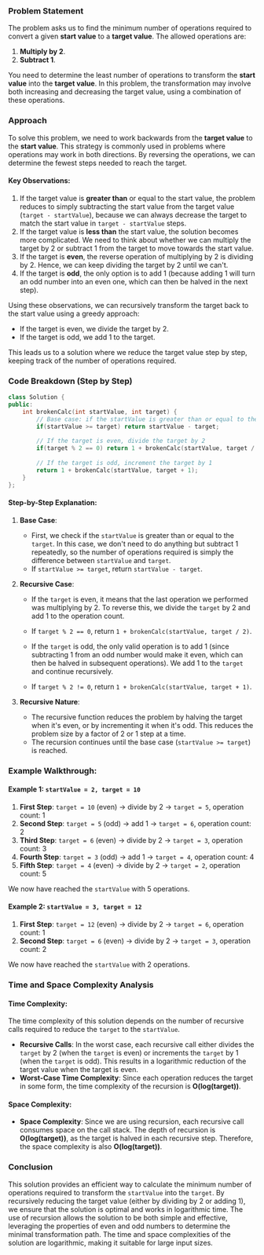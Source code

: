 ### Problem Statement

The problem asks us to find the minimum number of operations required to convert a given **start value** to a **target value**. The allowed operations are:
1. **Multiply by 2**.
2. **Subtract 1**.

You need to determine the least number of operations to transform the **start value** into the **target value**. In this problem, the transformation may involve both increasing and decreasing the target value, using a combination of these operations.

### Approach

To solve this problem, we need to work backwards from the **target value** to the **start value**. This strategy is commonly used in problems where operations may work in both directions. By reversing the operations, we can determine the fewest steps needed to reach the target.

#### Key Observations:
1. If the target value is **greater than** or equal to the start value, the problem reduces to simply subtracting the start value from the target value (`target - startValue`), because we can always decrease the target to match the start value in `target - startValue` steps.
2. If the target value is **less than** the start value, the solution becomes more complicated. We need to think about whether we can multiply the target by 2 or subtract 1 from the target to move towards the start value.
3. If the target is **even**, the reverse operation of multiplying by 2 is dividing by 2. Hence, we can keep dividing the target by 2 until we can't.
4. If the target is **odd**, the only option is to add 1 (because adding 1 will turn an odd number into an even one, which can then be halved in the next step).

Using these observations, we can recursively transform the target back to the start value using a greedy approach:
- If the target is even, we divide the target by 2.
- If the target is odd, we add 1 to the target.

This leads us to a solution where we reduce the target value step by step, keeping track of the number of operations required.

### Code Breakdown (Step by Step)

```cpp
class Solution {
public:
    int brokenCalc(int startValue, int target) {
        // Base case: if the startValue is greater than or equal to the target
        if(startValue >= target) return startValue - target;
        
        // If the target is even, divide the target by 2
        if(target % 2 == 0) return 1 + brokenCalc(startValue, target / 2);
        
        // If the target is odd, increment the target by 1
        return 1 + brokenCalc(startValue, target + 1);
    }
};
```

#### Step-by-Step Explanation:

1. **Base Case**:
   - First, we check if the `startValue` is greater than or equal to the `target`. In this case, we don't need to do anything but subtract 1 repeatedly, so the number of operations required is simply the difference between `startValue` and `target`.
   - If `startValue >= target`, return `startValue - target`.

2. **Recursive Case**:
   - If the `target` is even, it means that the last operation we performed was multiplying by 2. To reverse this, we divide the `target` by 2 and add 1 to the operation count.
   - If `target % 2 == 0`, return `1 + brokenCalc(startValue, target / 2)`.

   - If the `target` is odd, the only valid operation is to add 1 (since subtracting 1 from an odd number would make it even, which can then be halved in subsequent operations). We add 1 to the `target` and continue recursively.
   - If `target % 2 != 0`, return `1 + brokenCalc(startValue, target + 1)`.

3. **Recursive Nature**:
   - The recursive function reduces the problem by halving the target when it's even, or by incrementing it when it's odd. This reduces the problem size by a factor of 2 or 1 step at a time.
   - The recursion continues until the base case (`startValue >= target`) is reached.

### Example Walkthrough:

#### Example 1: `startValue = 2, target = 10`

1. **First Step**: `target = 10` (even) → divide by 2 → `target = 5`, operation count: 1
2. **Second Step**: `target = 5` (odd) → add 1 → `target = 6`, operation count: 2
3. **Third Step**: `target = 6` (even) → divide by 2 → `target = 3`, operation count: 3
4. **Fourth Step**: `target = 3` (odd) → add 1 → `target = 4`, operation count: 4
5. **Fifth Step**: `target = 4` (even) → divide by 2 → `target = 2`, operation count: 5

We now have reached the `startValue` with 5 operations.

#### Example 2: `startValue = 3, target = 12`

1. **First Step**: `target = 12` (even) → divide by 2 → `target = 6`, operation count: 1
2. **Second Step**: `target = 6` (even) → divide by 2 → `target = 3`, operation count: 2

We now have reached the `startValue` with 2 operations.

### Time and Space Complexity Analysis

#### Time Complexity:

The time complexity of this solution depends on the number of recursive calls required to reduce the `target` to the `startValue`.

- **Recursive Calls**: In the worst case, each recursive call either divides the `target` by 2 (when the `target` is even) or increments the `target` by 1 (when the `target` is odd). This results in a logarithmic reduction of the target value when the target is even.
- **Worst-Case Time Complexity**: Since each operation reduces the target in some form, the time complexity of the recursion is **O(log(target))**.

#### Space Complexity:

- **Space Complexity**: Since we are using recursion, each recursive call consumes space on the call stack. The depth of recursion is **O(log(target))**, as the target is halved in each recursive step. Therefore, the space complexity is also **O(log(target))**.

### Conclusion

This solution provides an efficient way to calculate the minimum number of operations required to transform the `startValue` into the `target`. By recursively reducing the target value (either by dividing by 2 or adding 1), we ensure that the solution is optimal and works in logarithmic time. The use of recursion allows the solution to be both simple and effective, leveraging the properties of even and odd numbers to determine the minimal transformation path. The time and space complexities of the solution are logarithmic, making it suitable for large input sizes.